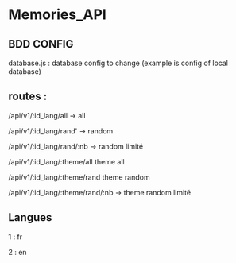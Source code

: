 ﻿# Memories_API
 
 ## BDD CONFIG
database.js : database config to change (example is config of local database)


## routes :

/api/v1/:id_lang/all -> all

/api/v1/:id_lang/rand' -> random

/api/v1/:id_lang/rand/:nb -> random limité

/api/v1/:id_lang/:theme/all theme all

/api/v1/:id_lang/:theme/rand theme random

/api/v1/:id_lang/:theme/rand/:nb -> theme random limité


## Langues

1 : fr

2 : en
